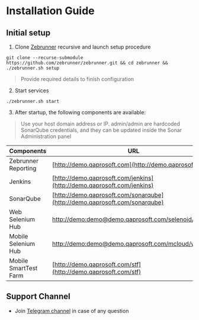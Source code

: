 # Installation Guide

## Initial setup

1. Clone [Zebrunner](https://github.com/zebrunner/zebrunner) recursive and launch setup procedure
  ```
  git clone --recurse-submodule https://github.com/zebrunner/zebrunner.git && cd zebrunner && ./zebrunner.sh setup
  ```
  > Provide required details to finish configuration

2. Start services<br>
  ```
  ./zebrunner.sh start
  ```

3. After startup, the following components are available:
  > Use your host domain address or IP.
  > admin/admin are hardcoded SonarQube credentials, and they can be updated inside the Sonar Administration panel
  
| Components          	| URL                                                                                                    	   |
|---------------------	|----------------------------------------------------------------------------------------------------------	   |
| Zebrunner Reporting  	| [http://demo.qaprosoft.com](http://demo.qaprosoft.com)                                                 	   |
| Jenkins             	| [http://demo.qaprosoft.com/jenkins](http://demo.qaprosoft.com/jenkins)                                 	   |
| SonarQube           	| [http://demo.qaprosoft.com/sonarqube](http://demo.qaprosoft.com/sonarqube)                             	   |
| Web Selenium Hub    	| [http://demo:demo@demo.qaprosoft.com/selenoid/wd/hub](http://demo:demo@demo.qaprosoft.com/selenoid/wd/hub)       |
| Mobile Selenium Hub 	| [http://demo:demo@demo.qaprosoft.com/mcloud/wd/hub](http://demo:demo@demo.qaprosoft.com/mcloud/wd/hub) 	   |
| Mobile SmartTest Farm	| [http://demo.qaprosoft.com/stf](http://demo.qaprosoft.com/stf)                                         	   |

## Support Channel

* Join [Telegram channel](https://t.me/zebrunner) in case of any question
